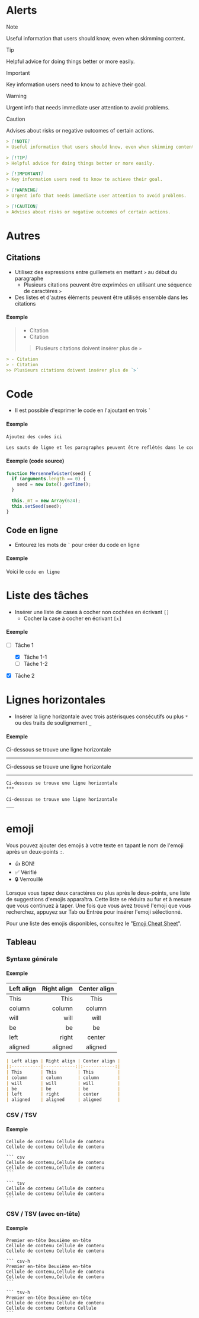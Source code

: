 # Alerts

> [!NOTE]
> Useful information that users should know, even when skimming content.

> [!TIP]
> Helpful advice for doing things better or more easily.

> [!IMPORTANT]
> Key information users need to know to achieve their goal.

> [!WARNING]
> Urgent info that needs immediate user attention to avoid problems.

> [!CAUTION]
> Advises about risks or negative outcomes of certain actions.


```markdown
> [!NOTE]
> Useful information that users should know, even when skimming content.

> [!TIP]
> Helpful advice for doing things better or more easily.

> [!IMPORTANT]
> Key information users need to know to achieve their goal.

> [!WARNING]
> Urgent info that needs immediate user attention to avoid problems.

> [!CAUTION]
> Advises about risks or negative outcomes of certain actions.
```


# Autres
## Citations
- Utilisez des expressions entre guillemets en mettant `>` au début du paragraphe
    - Plusieurs citations peuvent être exprimées en utilisant une séquence de caractères `>`
- Des listes et d'autres éléments peuvent être utilisés ensemble dans les citations

#### Exemple
> - Citation
> - Citation
>> Plusieurs citations doivent insérer plus de `>`

```markdown
> - Citation
> - Citation
>> Plusieurs citations doivent insérer plus de `>`
```

# Code
- Il est possible d'exprimer le code en l'ajoutant en trois `` ` ``

#### Exemple

```markdown
Ajoutez des codes ici

Les sauts de ligne et les paragraphes peuvent être reflétés dans le code tel quel
```

#### Exemple (code source)

```javascript:mersenne-twister.js
function MersenneTwister(seed) {
  if (arguments.length == 0) {
    seed = new Date().getTime();
  }

  this._mt = new Array(624);
  this.setSeed(seed);
}
```

## Code en ligne
- Entourez les mots de `` ` `` pour créer du code en ligne

#### Exemple
Voici le `code en ligne`



# Liste des tâches
- Insérer une liste de cases à cocher non cochées en écrivant `[]`
    - Cocher la case à cocher en écrivant `[x]`

#### Exemple
- [ ] Tâche 1
    - [x] Tâche 1-1
    - [ ] Tâche 1-2
- [x] Tâche 2


# Lignes horizontales
- Insérer la ligne horizontale avec trois astérisques consécutifs ou plus `*` ou des traits de soulignement `_`

#### Exemple
Ci-dessous se trouve une ligne horizontale
***

Ci-dessous se trouve une ligne horizontale
___

```markdown
Ci-dessous se trouve une ligne horizontale
***

Ci-dessous se trouve une ligne horizontale
___
```


# emoji

Vous pouvez ajouter des emojis à votre texte en tapant le nom de l'emoji après un deux-points `:`.

- :+1: BON!
- :white_check_mark: Vérifié
- :lock: Verrouillé

Lorsque vous tapez deux caractères ou plus après le deux-points, une liste de suggestions d'emojis apparaîtra. Cette liste se réduira au fur et à mesure que vous continuez à taper. Une fois que vous avez trouvé l'emoji que vous recherchez, appuyez sur Tab ou Entrée pour insérer l'emoji sélectionné.

Pour une liste des emojis disponibles, consultez le "[Emoji Cheat Sheet](https://github.com/ikatyang/emoji-cheat-sheet/blob/master/README.md)".


## Tableau

### Syntaxe générale

#### Exemple

| Left align | Right align | Center align |
|:-----------|------------:|:------------:|
| This       | This        | This         |
| column     | column      | column       |
| will       | will        | will         |
| be         | be          | be           |
| left       | right       | center       |
| aligned    | aligned     | aligned      |

```markdown
| Left align | Right align | Center align |
|:-----------|------------:|:------------:|
| This       | This        | This         |
| column     | column      | column       |
| will       | will        | will         |
| be         | be          | be           |
| left       | right       | center       |
| aligned    | aligned     | aligned      |
```

### CSV / TSV

#### Exemple

``` tsv
Cellule de contenu Cellule de contenu
Cellule de contenu Cellule de contenu
```

~~~
``` csv
Cellule de contenu,Cellule de contenu
Cellule de contenu,Cellule de contenu
```
~~~

~~~
``` tsv
Cellule de contenu Cellule de contenu
Cellule de contenu Cellule de contenu
```
~~~

### CSV / TSV (avec en-tête)

#### Exemple

``` tsv-h
Premier en-tête Deuxième en-tête
Cellule de contenu Cellule de contenu
Cellule de contenu Cellule de contenu
```

~~~
``` csv-h
Premier en-tête Deuxième en-tête
Cellule de contenu,Cellule de contenu
Cellule de contenu,Cellule de contenu
```
~~~

~~~
``` tsv-h
Premier en-tête Deuxième en-tête
Cellule de contenu Cellule de contenu
Cellule de contenu Contenu Cellule
```
~~~

